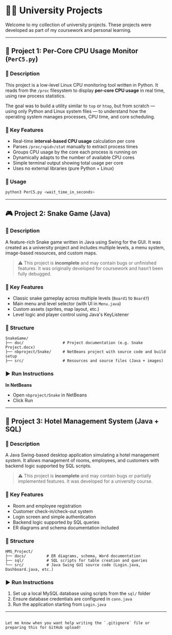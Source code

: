
# 👨‍💻 University Projects

Welcome to my collection of university projects. These projects were developed as part of my coursework and personal learning.

---

## 📁 Project 1: Per-Core CPU Usage Monitor (`PerC5.py`)

### 📌 Description
This project is a low-level Linux CPU monitoring tool written in Python. It reads from the `/proc` filesystem to display **per-core CPU usage** in real time, using raw process statistics.

The goal was to build a utility similar to `top` or `htop`, but from scratch — using only Python and Linux system files — to understand how the operating system manages processes, CPU time, and core scheduling.

### 🧠 Key Features
- Real-time **interval-based CPU usage** calculation per core
- Parses `/proc/<pid>/stat` manually to extract process times
- Groups CPU usage by the core each process is running on
- Dynamically adapts to the number of available CPU cores
- Simple terminal output showing total usage per core
- Uses no external libraries (pure Python + Linux)

### 🔧 Usage
```bash
python3 PerC5.py <wait_time_in_seconds>
```

---

## 🎮 Project 2: Snake Game (Java)

### 📌 Description
A feature-rich Snake game written in Java using Swing for the GUI. It was created as a university project and includes multiple levels, a menu system, image-based resources, and custom maps.

> ⚠️ This project is **incomplete** and may contain bugs or unfinished features. It was originally developed for coursework and hasn’t been fully debugged.

### 🧠 Key Features
- Classic snake gameplay across multiple levels (`Board1` to `Board7`)
- Main menu and level selector (with UI in `Menu.java`)
- Custom assets (sprites, map layout, etc.)
- Level logic and player control using Java's KeyListener

### 📁 Structure
```
SnakeGame/
├── doc/                 # Project documentation (e.g. Snake Project.docx)
├── nbproject/Snake/     # NetBeans project with source code and build setup
├── src/                 # Resources and source files (Java + images)
```

### ▶️ Run Instructions
**In NetBeans**
- Open `nbproject/Snake` in NetBeans
- Click Run


---

## 🏨 Project 3: Hotel Management System (Java + SQL)

### 📌 Description
A Java Swing-based desktop application simulating a hotel management system. It allows management of rooms, employees, and customers with backend logic supported by SQL scripts.

> ⚠️ This project is **incomplete** and may contain bugs or partially implemented features. It was developed for a university course.

### 🧠 Key Features
- Room and employee registration
- Customer check-in/check-out system
- Login screen and simple authentication
- Backend logic supported by SQL queries
- ER diagrams and schema documentation included

### 📁 Structure
```
HMS_Project/
├── docs/         # ER diagrams, schema, Word documentation
├── sql/          # SQL scripts for table creation and queries
└── src/          # Java Swing GUI source code (Login.java, Dashboard.java, etc.)
```

### ▶️ Run Instructions
1. Set up a local MySQL database using scripts from the `sql/` folder
2. Ensure database credentials are configured in `conn.java`
3. Run the application starting from `Login.java`

---

```

Let me know when you want help writing the `.gitignore` file or preparing this for GitHub upload!
